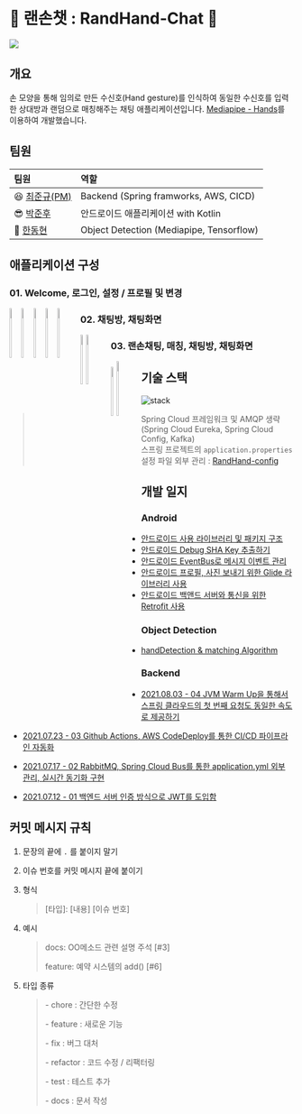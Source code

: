 # 👋 랜손챗 : RandHand-Chat 👋

<img src = "https://user-images.githubusercontent.com/63226023/132185973-58a4ea78-a256-45b9-89ee-06c40cd53b3a.gif">

## 개요

손 모양을 통해 임의로 만든 수신호(Hand gesture)를 인식하여 동일한 수신호를 입력한 상대방과 랜덤으로 매칭해주는 채팅 애플리케이션입니다. [Mediapipe - Hands](https://google.github.io/mediapipe/solutions/hands)를 이용하여 개발했습니다.

## 팀원

| 팀원                                          | 역할                                     |
| :-------------------------------------------- | :--------------------------------------- |
| 😆 [최준규(PM)](https://github.com/devwithpug) | Backend (Spring framworks, AWS, CICD)    |
| 😎 [박준후](https://github.com/ppeper)         | 안드로이드 애플리케이션 with Kotlin      |
| 🤢 [한동현](https://github.com/DongHyun99)     | Object Detection (Mediapipe, Tensorflow) |

## 애플리케이션 구성

### 01. Welcome, 로그인, 설정 / 프로필 및 변경

<div style="float:left;margin:0 10px 10px 0" markdown="1">
<img src = "https://user-images.githubusercontent.com/63226023/132186204-6bb481e3-c429-4853-b8fc-161334ac04ee.png" width="15%" height="15%">
<img src = "https://user-images.githubusercontent.com/63226023/132176392-cda026ba-3953-4080-9cb3-309daffe3724.png" width="15%" height="15%">
<img src = "https://user-images.githubusercontent.com/63226023/132186299-37d1ec92-13ec-4243-849b-01d2e559e300.png" width="15%" height="15%">
<img src = "https://user-images.githubusercontent.com/63226023/132186811-4826f896-920d-4cca-8273-b0229a883082.png" width="15%" height="15%">
<img src = "https://user-images.githubusercontent.com/63226023/132186817-9af91391-7bd8-4b74-8856-2f8f75fe3b9e.png" width="15%" height="15%">
</div>

### 02. 채팅방, 채팅화면

<div style="float:left;margin:0 10px 10px 0" markdown="1">
<img src = "https://user-images.githubusercontent.com/63226023/132188667-edfb6b59-e191-404f-b15b-c2f203653436.png" width="15%" height="15%">
<img src = "https://user-images.githubusercontent.com/63226023/132188678-95811e6e-e61c-4297-9617-7c8ebba9352d.png" width="15%" height="15%">
</div>

### 03. 랜손채팅, 매칭, 채팅방, 채팅화면
<div style="float:left;margin:0 10px 10px 0" markdown="1">
<img src = "https://user-images.githubusercontent.com/63226023/132188919-15ddf4f5-e09c-40ea-9a62-4ba8e26525ae.jpg" width="15%" height="15%">
<img src = "https://user-images.githubusercontent.com/63226023/132189489-3c122182-c90f-4733-b0b3-b292b712f6f7.gif" width="15.8%" height="15.8%">
</div>

## 기술 스택

![stack](https://user-images.githubusercontent.com/69145799/132272891-444f8c9a-9fd6-472b-9d92-b5980741aa0e.png)

> Spring Cloud 프레임워크 및 AMQP 생략(Spring Cloud Eureka, Spring Cloud Config, Kafka)   
> 스프링 프로젝트의 `application.properties` 설정 파일 외부 관리 : [RandHand-config](https://github.com/devwithpug/RandHand-config)

## 개발 일지

### Android

* [안드로이드 사용 라이브러리 및 패키지 구조](./android/안드로이드%20정리/README.md)
* [안드로이드 Debug SHA Key 추출하기](./android/안드로이드%20정리/Android%20Debug%20SHA%20Key.md)
* [안드로이드 EventBus로 메시지 이벤트 관리](./android/안드로이드%20정리/Android%20EventBus%20사용하기.md)
* [안드로이드 프로필, 사진 보내기 위한 Glide 라이브러리 사용](./android/안드로이드%20정리/Android%20Glide%20사용하기.md)
* [안드로이드 백앤드 서버와 통신을 위한 Retrofit 사용](./android/안드로이드%20정리/Android%20Retrofit%20사용하기.md)

### Object Detection

* [handDetection & matching Algorithm](./handDetection/README.md)

### Backend

* [2021.08.03 - 04 JVM Warm Up을 통해서 스프링 클라우드의 첫 번째 요청도 동일한 속도로 제공하기](./backend/개발일지/04-JVM%20Warm%20Up을%20통해서%20스프링%20클라우드의%20첫%20번째%20요청도%20동일한%20속도로%20제공하기.md)

* [2021.07.23 - 03 Github Actions, AWS CodeDeploy를 통한 CI/CD 파이프라인 자동화](./backend/개발일지/03-Github%20Actions,%20AWS%20CodeDeploy를%20통한%20CICD%20파이프라인%20자동화.md)

* [2021.07.17 - 02 RabbitMQ, Spring Cloud Bus를 통한 application.yml 외부 관리, 실시간 동기화 구현](./backend/개발일지/02-RabbitMQ,%20Spring%20Cloud%20Bus를%20통한%20application.yml%20외부%20관리,%20실시간%20동기화%20구현.md)

* [2021.07.12 - 01 백엔드 서버 인증 방식으로 JWT를 도입함](./backend/개발일지/01-백엔드%20서버%20인증%20방식으로%20JWT를%20도입함.md)

## 커밋 메시지 규칙 

1. 문장의 끝에 `.` 를 붙이지 말기

2. 이슈 번호를 커밋 메시지 끝에 붙이기

3. 형식

   > [타입]: [내용] [이슈 번호]

4. 예시

   > docs: OO메소드 관련 설명 주석 [#3]
   >
   > feature: 예약 시스템의 add() [#6]

5. 타입 종류

   > \- chore : 간단한 수정
   >
   > \- feature : 새로운 기능
   >
   > \- fix : 버그 대처
   >
   > \- refactor : 코드 수정 / 리팩터링
   >
   > \- test : 테스트 추가
   >
   > \- docs : 문서 작성
